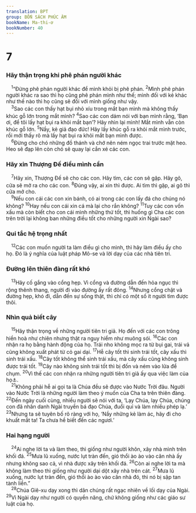 ```yaml
---
translation: BPT
group: BỐN SÁCH PHÚC ÂM
bookName: Ma-thi-ơ 
bookNumber: 40
---
```


<div class="title"><h1>7</h1><h3>Hãy thận trọng khi phê phán người khác</h3></div>
<span class="verse mat_7_1"> <sup>1</sup>“Đừng phê phán người khác để mình khỏi bị phê phán.</span>
<span class="verse mat_7_2"><sup>2</sup>Mình phê phán người khác ra sao thì họ cũng phê phán mình như thế; mình đối với kẻ khác như thế nào thì họ cũng sẽ đối với mình giống như vậy.<br/></span>
<span class="verse mat_7_3"> <sup>3</sup>Sao các con thấy hạt bụi nhỏ xíu trong mắt bạn mình mà không thấy khúc gỗ lớn trong mắt mình?</span>
<span class="verse mat_7_4"><sup>4</sup>Sao các con dám nói với bạn mình rằng, ‘Bạn ơi, để tôi lấy hạt bụi ra khỏi mắt bạn’? Hãy nhìn lại mình! Mắt mình vẫn còn khúc gỗ lớn.</span>
<span class="verse mat_7_5"><sup>5</sup>Nầy, kẻ giả đạo đức! Hãy lấy khúc gỗ ra khỏi mắt mình trước, rồi mới thấy rõ mà lấy hạt bụi ra khỏi mắt bạn mình được.<br/></span>
<span class="verse mat_7_6"> <sup>6</sup>Đừng cho chó những đồ thánh và chớ nên ném ngọc trai trước mặt heo. Heo sẽ đạp lên còn chó sẽ quay lại cắn xé các con.<br/></span>
<div class="title"><h3>Hãy xin Thượng Đế điều mình cần</h3></div>
<span class="verse mat_7_7"> <sup>7</sup>Hãy xin, Thượng Đế sẽ cho các con. Hãy tìm, các con sẽ gặp. Hãy gõ, cửa sẽ mở ra cho các con.</span>
<span class="verse mat_7_8"><sup>8</sup>Đúng vậy, ai xin thì được. Ai tìm thì gặp, ai gõ thì cửa mở cho.<br/></span>
<span class="verse mat_7_9"> <sup>9</sup>Nếu con cái các con xin bánh, có ai trong các con lấy đá cho chúng nó không?</span>
<span class="verse mat_7_10"><sup>10</sup>Hay nếu con cái xin cá mà lại cho rắn không?</span>
<span class="verse mat_7_11"><sup>11</sup>Tuy các con vốn xấu mà còn biết cho con cái mình những thứ tốt, thì huống gì Cha các con trên trời lại không ban những điều tốt cho những người xin Ngài sao?<br/></span>
<div class="title"><h3>Qui tắc hệ trọng nhất</h3></div>
<span class="verse mat_7_12"> <sup>12</sup>Các con muốn người ta làm điều gì cho mình, thì hãy làm điều ấy cho họ. Đó là ý nghĩa của luật pháp Mô-se và lời dạy của các nhà tiên tri.<br/></span>
<div class="title"><h3>Đường lên thiên đàng rất khó</h3></div>
<span class="verse mat_7_13"> <sup>13</sup>Hãy cố gắng vào cổng hẹp. Vì cổng và đường dẫn đến hỏa ngục thì rộng thênh thang, người đi vào đường ấy rất đông.</span>
<span class="verse mat_7_14"><sup>14</sup>Nhưng cổng chật và đường hẹp, khó đi, dẫn đến sự sống thật, thì chỉ có một số ít người tìm được thôi.<br/></span>
<div class="title"><h3>Nhìn quả biết cây</h3></div>
<span class="verse mat_7_15"> <sup>15</sup>Hãy thận trọng về những người tiên tri giả. Họ đến với các con trông hiền hoà như chiên nhưng thật ra nguy hiểm như muông sói.</span>
<span class="verse mat_7_16"><sup>16</sup>Các con nhận ra họ bằng hành động của họ. Trái nho không mọc ra từ bụi gai, trái vả cũng không xuất phát từ cỏ gai dại.</span>
<span class="verse mat_7_17"><sup>17</sup>Hễ cây tốt thì sinh trái tốt, cây xấu thì sinh trái xấu.</span>
<span class="verse mat_7_18"><sup>18</sup>Cây tốt không thể sinh trái xấu, mà cây xấu cũng không sinh được trái tốt.</span>
<span class="verse mat_7_19"><sup>19</sup>Cây nào không sinh trái tốt thì bị đốn và ném vào lửa để chụm.</span>
<span class="verse mat_7_20"><sup>20</sup>Vì thế các con nhận ra những người tiên tri giả ấy qua việc làm của họ<a data-toggle="tooltip" data-placement="bottom" title="Nguyên văn, “qua hoa quả của họ.”">⚓</a>.<br/></span>
<span class="verse mat_7_21"> <sup>21</sup>Không phải hễ ai gọi ta là Chúa đều sẽ được vào Nước Trời đâu. Người vào Nước Trời là những người làm theo ý muốn của Cha ta trên thiên đàng.</span>
<span class="verse mat_7_22"><sup>22</sup>Đến ngày cuối cùng, nhiều người sẽ nói với ta, ‘Lạy Chúa, lạy Chúa, chúng con đã nhân danh Ngài truyền bá đạo Chúa, đuổi quỉ và làm nhiều phép lạ.’</span>
<span class="verse mat_7_23"><sup>23</sup>Nhưng ta sẽ tuyên bố rõ ràng với họ, ‘Nầy những kẻ làm ác, hãy đi cho khuất mắt ta! Ta chưa hề biết đến các ngươi.’<br/></span>
<div class="title"><h3>Hai hạng người</h3></div>
<span class="verse mat_7_24"> <sup>24</sup>Ai nghe lời ta và làm theo, thì giống như người khôn, xây nhà mình trên khối đá.</span>
<span class="verse mat_7_25"><sup>25</sup>Mưa lũ xuống, nước lụt tràn đến, gió thổi ào ào vào căn nhà ấy nhưng không sao cả, vì nhà được xây trên khối đá.</span>
<span class="verse mat_7_26"><sup>26</sup>Còn ai nghe lời ta mà không làm theo thì giống như người dại dột xây nhà trên cát.</span>
<span class="verse mat_7_27"><sup>27</sup>Mưa lũ xuống, nước lụt tràn đến, gió thổi ào ào vào căn nhà đó, thì nó bị sập tan tành liền.”<br/></span>
<span class="verse mat_7_28"> <sup>28</sup>Chúa Giê-xu dạy xong thì dân chúng rất ngạc nhiên về lối dạy của Ngài.</span>
<span class="verse mat_7_29"><sup>29</sup>Vì Ngài dạy như người có quyền năng, chứ không giống như các giáo sư luật của họ.<br/></span>

